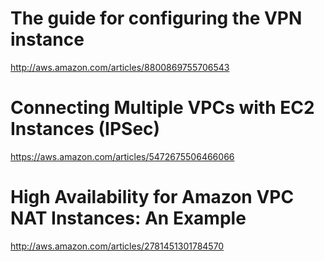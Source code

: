 # The guide for configuring the VPN instance
http://aws.amazon.com/articles/8800869755706543
# Connecting Multiple VPCs with EC2 Instances (IPSec)
https://aws.amazon.com/articles/5472675506466066
# High Availability for Amazon VPC NAT Instances: An Example
http://aws.amazon.com/articles/2781451301784570
